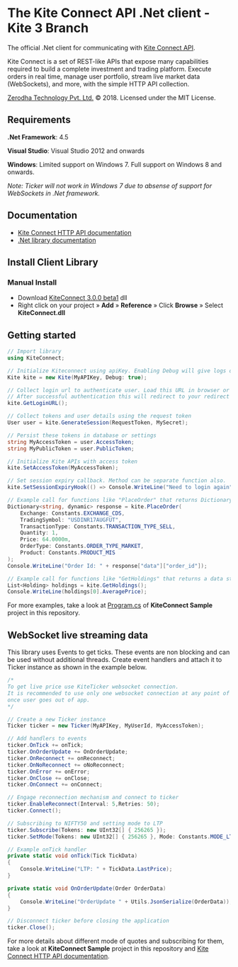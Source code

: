 # The Kite Connect API .Net client - Kite 3 Branch
The official .Net client for communicating with [Kite Connect API](https://kite.trade).

Kite Connect is a set of REST-like APIs that expose many capabilities required to build a complete investment and trading platform. Execute orders in real time, manage user portfolio, stream live market data (WebSockets), and more, with the simple HTTP API collection.

[Zerodha Technology Pvt. Ltd.](http://zerodha.com) &copy; 2018. Licensed under the MIT License.

## Requirements

**.Net Framework**: 4.5

**Visual Studio**: Visual Studio 2012 and onwards

**Windows**: Limited support on Windows 7. Full support on Windows 8 and onwards.

*Note: Ticker will not work in Windows 7 due to absense of support for WebSockets in .Net framework.*

## Documentation

- [Kite Connect HTTP API documentation](https://kite.trade/docs/connect/v3)
- [.Net library documentation](https://kite.trade/docs/kiteconnectdotnet/)

## Install Client Library

<!--
### Using NuGet

Execute in **Tools** &raquo; **NuGet Package Manager** &raquo; **Package Manager Console**

```
Install-Package Tech.Zerodha.KiteConnect
```
### Using .Net CLI

```
dotnet add package Tech.Zerodha.KiteConnect
```
-->
### Manual Install

- Download [KiteConnect 3.0.0 beta1](https://github.com/zerodhatech/dotnetkiteconnect/releases/tag/3.0.0beta1) dll
- Right click on your project &raquo; **Add** &raquo; **Reference** &raquo; Click **Browse** &raquo; Select **KiteConnect.dll**

## Getting started
```csharp
// Import library
using KiteConnect;

// Initialize Kiteconnect using apiKey. Enabling Debug will give logs of requests and responses
Kite kite = new Kite(MyAPIKey, Debug: true);

// Collect login url to authenticate user. Load this URL in browser or WebView. 
// After successful authentication this will redirect to your redirect url with request token.
kite.GetLoginURL();

// Collect tokens and user details using the request token
User user = kite.GenerateSession(RequestToken, MySecret);

// Persist these tokens in database or settings
string MyAccessToken = user.AccessToken;
string MyPublicToken = user.PublicToken;

// Initialize Kite APIs with access token
kite.SetAccessToken(MyAccessToken);

// Set session expiry callback. Method can be separate function also.
kite.SetSessionExpiryHook(() => Console.WriteLine("Need to login again"));

// Example call for functions like "PlaceOrder" that returns Dictionary
Dictionary<string, dynamic> response = kite.PlaceOrder(
    Exchange: Constants.EXCHANGE_CDS,
    TradingSymbol: "USDINR17AUGFUT",
    TransactionType: Constants.TRANSACTION_TYPE_SELL,
    Quantity: 1,
    Price: 64.0000m,
    OrderType: Constants.ORDER_TYPE_MARKET,
    Product: Constants.PRODUCT_MIS
);
Console.WriteLine("Order Id: " + response["data"]["order_id"]);

// Example call for functions like "GetHoldings" that returns a data structure
List<Holding> holdings = kite.GetHoldings();
Console.WriteLine(holdings[0].AveragePrice);

```
For more examples, take a look at [Program.cs](https://github.com/zerodhatech/dotnetkiteconnect/blob/kite3/KiteConnectSample/Program.cs) of **KiteConnect Sample** project in this repository.

## WebSocket live streaming data

This library uses Events to get ticks. These events are non blocking and can be used without additional threads. Create event handlers and attach it to Ticker instance as shown in the example below.

```csharp
/* 
To get live price use KiteTicker websocket connection. 
It is recommended to use only one websocket connection at any point of time and make sure you stop connection, 
once user goes out of app.
*/

// Create a new Ticker instance
Ticker ticker = new Ticker(MyAPIKey, MyUserId, MyAccessToken);

// Add handlers to events
ticker.OnTick += onTick;
ticker.OnOrderUpdate += OnOrderUpdate;
ticker.OnReconnect += onReconnect;
ticker.OnNoReconnect += oNoReconnect;
ticker.OnError += onError;
ticker.OnClose += onClose;
ticker.OnConnect += onConnect;

// Engage reconnection mechanism and connect to ticker
ticker.EnableReconnect(Interval: 5,Retries: 50);
ticker.Connect();

// Subscribing to NIFTY50 and setting mode to LTP
ticker.Subscribe(Tokens: new UInt32[] { 256265 });
ticker.SetMode(Tokens: new UInt32[] { 256265 }, Mode: Constants.MODE_LTP);

// Example onTick handler
private static void onTick(Tick TickData)
{
    Console.WriteLine("LTP: " + TickData.LastPrice);
}

private static void OnOrderUpdate(Order OrderData)
{
    Console.WriteLine("OrderUpdate " + Utils.JsonSerialize(OrderData));
}

// Disconnect ticker before closing the application
ticker.Close();
```

For more details about different mode of quotes and subscribing for them, take a look at **KiteConnect Sample** project in this repository and [Kite Connect HTTP API documentation](https://kite.trade/docs/connect/v1).
